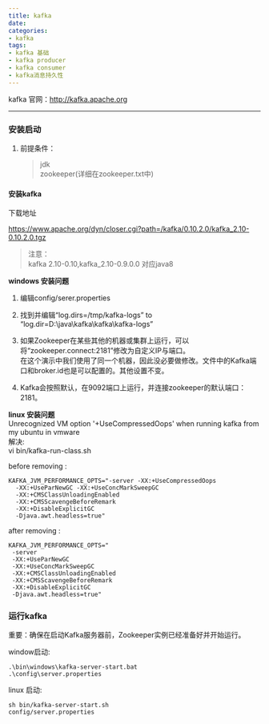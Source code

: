 ```yaml
---
title: kafka
date:
categories:
- kafka
tags:
- kafka 基础
- kafka producer
- kafka consumer
- kafka消息持久性
---
```



kafka
  官网：http://kafka.apache.org

---
### 安装启动
1. 前提条件：
    >jdk  
    >zookeeper(详细在zookeeper.txt中)  

#### 安装kafka  
下载地址

https://www.apache.org/dyn/closer.cgi?path=/kafka/0.10.2.0/kafka_2.10-0.10.2.0.tgz
   >注意：  
   >kafka 2.10-0.10,kafka_2.10-0.9.0.0   对应java8  
   > 

**windows 安装问题**  
  1. 编辑config/serer.properties  
  2. 找到并编辑“log.dirs=/tmp/kafka-logs” to   “log.dir=D:\java\kafka\kafka\kafka-logs”  
  3. 如果Zookeeper在某些其他的机器或集群上运行，可以将“zookeeper.connect:2181”修改为自定义IP与端口。  
    在这个演示中我们使用了同一个机器，因此没必要做修改。文件中的Kafka端口和broker.id也是可以配置的。其他设置不变。  

  4. Kafka会按照默认，在9092端口上运行，并连接zookeeper的默认端口：2181。  

**linux 安装问题**  
Unrecognized VM option '+UseCompressedOops' when running   kafka from my ubuntu in vmware  
解决:  
vi bin/kafka-run-class.sh  

before removing :  
```
KAFKA_JVM_PERFORMANCE_OPTS="-server -XX:+UseCompressedOops 
  -XX:+UseParNewGC -XX:+UseConcMarkSweepGC   
  -XX:+CMSClassUnloadingEnabled 
  -XX:+CMSScavengeBeforeRemark
  -XX:+DisableExplicitGC 
  -Djava.awt.headless=true"
```
after removing :
```
KAFKA_JVM_PERFORMANCE_OPTS="
 -server 
 -XX:+UseParNewGC
 -XX:+UseConcMarkSweepGC 
 -XX:+CMSClassUnloadingEnabled
 -XX:+CMSScavengeBeforeRemark 
 -XX:+DisableExplicitGC
 -Djava.awt.headless=true"
```

### 运行kafka  
重要：确保在启动Kafka服务器前，Zookeeper实例已经准备好并开始运行。  

window启动:  

```
.\bin\windows\kafka-server-start.bat  
.\config\server.properties
```

linux 启动:  
```
sh bin/kafka-server-start.sh  
config/server.properties
```
